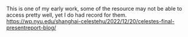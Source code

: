 This is one of my early work, some of the resource may not be able to access pretty well, yet I do had record for them. https://wp.nyu.edu/shanghai-celestehu/2022/12/20/celestes-final-presentreport-blog/

